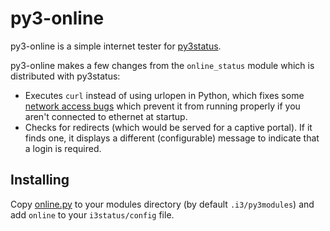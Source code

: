 # py3-online

py3-online is a simple internet tester for [py3status](https://github.com/ultrabug/py3status).

py3-online makes a few changes from the `online_status` module which is distributed with py3status:

- Executes `curl` instead of using urlopen in Python, which fixes some [network access bugs](http://stackoverflow.com/questions/33042478/socket-getaddrinfo-fails-if-network-started-offline)
  which prevent it from running properly if you aren't connected to ethernet at startup.
- Checks for redirects (which would be served for a captive portal). If it finds one, it displays a different (configurable) message to indicate that a login is required.

## Installing

Copy [online.py](online.py) to your modules directory (by default `.i3/py3modules`) and add `online` to your `i3status/config` file.
